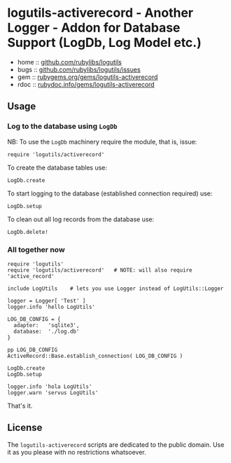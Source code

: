 # logutils-activerecord  - Another Logger - Addon for Database Support (LogDb, Log Model etc.)

* home :: [github.com/rubylibs/logutils](https://github.com/rubylibs/logutils)
* bugs :: [github.com/rubylibs/logutils/issues](https://github.com/rubylibs/logutils)
* gem  :: [rubygems.org/gems/logutils-activerecord](https://rubygems.org/gems/logutils-activerecord)
* rdoc :: [rubydoc.info/gems/logutils-activerecord](http://rubydoc.info/gems/logutils-activerecord)


## Usage

### Log to the database using `LogDb`

NB: To use the `LogDb` machinery require the module, that is, issue:

    require 'logutils/activerecord'

To create the database tables use:

    LogDb.create

To start logging to the database (established connection required) use:

    LogDb.setup

To clean out all log records from the database use:

    LogDb.delete!


### All together now

    require 'logutils'
    require 'logutils/activerecord'   # NOTE: will also require 'active_record'
    
    include LogUtils    # lets you use Logger instead of LogUtils::Logger
    
    logger = Logger[ 'Test' ]
    logger.info 'hello LogUtils'
    
    LOG_DB_CONFIG = {
      adapter:   'sqlite3',
      database:  './log.db'
    }
    
    pp LOG_DB_CONFIG
    ActiveRecord::Base.establish_connection( LOG_DB_CONFIG )
    
    LogDb.create
    LogDb.setup
    
    logger.info 'hola LogUtils'
    logger.warn 'servus LogUtils'


That's it.


## License

The `logutils-activerecord` scripts are dedicated to the public domain.
Use it as you please with no restrictions whatsoever.

